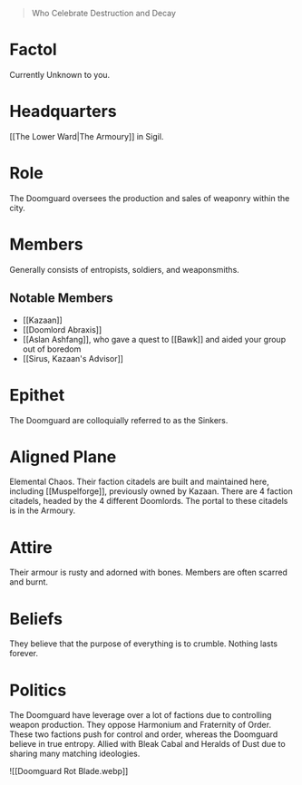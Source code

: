 > Who Celebrate Destruction and Decay

# Factol
Currently Unknown to you.
# Headquarters
[[The Lower Ward|The Armoury]] in Sigil.
# Role
The Doomguard oversees the production and sales of weaponry within the city.
# Members
Generally consists of entropists, soldiers, and weaponsmiths.
## Notable Members
- [[Kazaan]]
- [[Doomlord Abraxis]]
- [[Aslan Ashfang]], who gave a quest to [[Bawk]] and aided your group out of boredom
- [[Sirus, Kazaan's Advisor]]
# Epithet
The Doomguard are colloquially referred to as the Sinkers.
# Aligned Plane
Elemental Chaos. Their faction citadels are built and maintained here, including [[Muspelforge]], previously owned by Kazaan. There are 4 faction citadels, headed by the 4 different Doomlords. The portal to these citadels is in the Armoury.
# Attire
Their armour is rusty and adorned with bones. Members are often scarred and burnt.
# Beliefs
They believe that the purpose of everything is to crumble. Nothing lasts forever.
# Politics
The Doomguard have leverage over a lot of factions due to controlling weapon production.
They oppose Harmonium and Fraternity of Order. These two factions push for control and order, whereas the Doomguard believe in true entropy.
Allied with Bleak Cabal and Heralds of Dust due to sharing many matching ideologies.

![[Doomguard Rot Blade.webp]]